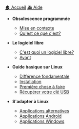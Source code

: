<a id="home" href='./'>🏠 Accueil</a>
<a id="aide" href='https://discord.gg/EGntMDp' target='blank'>🚑 Aide</a>
- **Obsolescence programmée**
  - [Mise en contexte](/1/Mise_en_contexte.md)
  - [Qu'est ce que c'est?](/1/description.md)

- **Le logiciel libre**
  - [C'est quoi un logiciel libre?](/2/description.md)
  - [Avant](/2/avant.md)

- **Guide basique sur Linux**
  - [Différence fondamentale](/3/difference.md)
  - [Installation](/3/installation.md)
  - [Première chose à faire](/3/apres.md)
  - [Récupérer votre clé USB](/3/usb.md)

- **S'adapter à Linux**
  - [Applications alternatives](/4/alternatives.md)
  - [Applications Android](/4/android.md)
  - [Applications Windows](4/wine.md)
